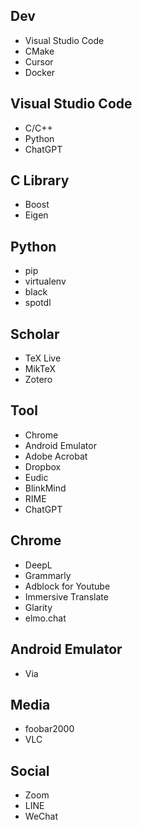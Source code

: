 ## Dev
- Visual Studio Code
- CMake
- Cursor
- Docker

## Visual Studio Code
- C/C++
- Python
- ChatGPT

## C Library
- Boost
- Eigen

## Python
- pip
- virtualenv
- black
- spotdl

## Scholar
- TeX Live
- MikTeX
- Zotero

## Tool
- Chrome
- Android Emulator
- Adobe Acrobat
- Dropbox
- Eudic
- BlinkMind
- RIME
- ChatGPT

## Chrome
- DeepL
- Grammarly
- Adblock for Youtube
- Immersive Translate
- Glarity
- elmo.chat

## Android Emulator
- Via

## Media
- foobar2000
- VLC

## Social
- Zoom
- LINE
- WeChat
